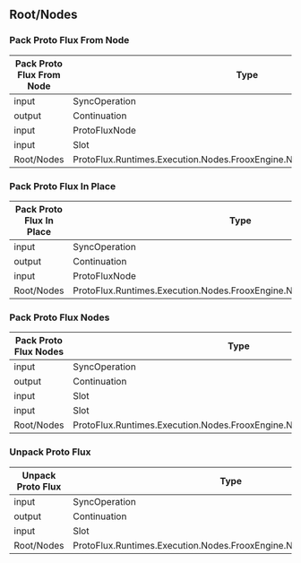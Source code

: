 <!-----------------------------------------------------------------------+
 ! This file has been generated using a script. Do not edit it manually. !
 ! Edit the individual node pages instead.                               !
 +----------------------------------------------------------------------->

## Root/Nodes

### Pack Proto Flux From Node

<!-- ProtofluxNode:start -->
| Pack Proto Flux From Node | Type | Label |
| --- | ---- | ----- |
| input | SyncOperation | * |
| output | Continuation | Next |
| input | ProtoFluxNode | StartNode |
| input | Slot | Target |
| Root/Nodes | ProtoFlux.Runtimes.Execution.Nodes.FrooxEngine.Nodes.PackProtoFluxFromNode |  |
<!-- ProtofluxNode:end -->


### Pack Proto Flux In Place

<!-- ProtofluxNode:start -->
| Pack Proto Flux In Place | Type | Label |
| --- | ---- | ----- |
| input | SyncOperation | * |
| output | Continuation | Next |
| input | ProtoFluxNode | StartNode |
| Root/Nodes | ProtoFlux.Runtimes.Execution.Nodes.FrooxEngine.Nodes.PackProtoFluxInPlace |  |
<!-- ProtofluxNode:end -->


### Pack Proto Flux Nodes

<!-- ProtofluxNode:start -->
| Pack Proto Flux Nodes | Type | Label |
| --- | ---- | ----- |
| input | SyncOperation | * |
| output | Continuation | Next |
| input | Slot | Root |
| input | Slot | Target |
| Root/Nodes | ProtoFlux.Runtimes.Execution.Nodes.FrooxEngine.Nodes.PackProtoFluxNodes |  |
<!-- ProtofluxNode:end -->


### Unpack Proto Flux

<!-- ProtofluxNode:start -->
| Unpack Proto Flux | Type | Label |
| --- | ---- | ----- |
| input | SyncOperation | * |
| output | Continuation | Next |
| input | Slot | Root |
| Root/Nodes | ProtoFlux.Runtimes.Execution.Nodes.FrooxEngine.Nodes.UnpackProtoFlux |  |
<!-- ProtofluxNode:end -->


